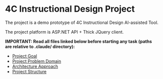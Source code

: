 # 4C Instructional Design Project

The project is a demo prototype of 4C Instructional Design AI-assisted Tool.

The project platform is ASP.NET API + Thick JQuery client.

**IMPORTANT: Read all files linked below before starting any task (paths are relative to .claude/ directory):**

* [Project Goal](requirements/GOAL.md)
* [Project Problem Domain](requirements/DOMAIN.md)
* [Architecture Approach](coding/ARCHITECTURE.md)
* [Project Structure](project/STRUCTURE.md)
